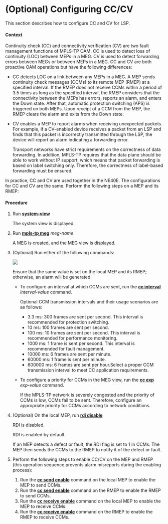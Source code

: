 (Optional) Configuring CC/CV
============================

This section describes how to configure CC and CV for LSP.

#### Context

Continuity check (CC) and connectivity verification (CV) are two fault management functions of MPLS-TP OAM. CC is used to detect loss of continuity (LOC) between MEPs in a MEG. CV is used to detect forwarding errors between MEGs or between MEPs in a MEG. CC and CV are both proactive OAM operations but have the following differences:

* CC detects LOC on a link between any MEPs in a MEG. A MEP sends continuity check messages (CCMs) to its remote MEP (RMEP) at a specified interval. If the RMEP does not receive CCMs within a period of 3.5 times as long as the specified interval, the RMEP considers that the connectivity between the MEPs has errors, reports an alarm, and enters the Down state. After that, automatic protection switching (APS) is triggered on both MEPs. Upon receipt of a CCM from the MEP, the RMEP clears the alarm and exits from the Down state.
* CV enables a MEP to report alarms when receiving unexpected packets. For example, if a CV-enabled device receives a packet from an LSP and finds that this packet is incorrectly transmitted through the LSP, the device will report an alarm indicating a forwarding error.
  
  Transport networks have strict requirements on the correctness of data forwarding. In addition, MPLS-TP requires that the data plane should be able to work without IP support, which means that packet forwarding is based on label switching only. Therefore, the correctness of label-based forwarding must be ensured.

In practice, CC and CV are used together in the NE40E. The configurations for CC and CV are the same. Perform the following steps on a MEP and its RMEP:


#### Procedure

1. Run [**system-view**](cmdqueryname=system-view)
   
   
   
   The system view is displayed.
2. Run [**mpls-tp meg**](cmdqueryname=mpls-tp+meg) *meg-name*
   
   
   
   A MEG is created, and the MEG view is displayed.
3. (Optional) Run either of the following commands:
   
   ![](../../../../public_sys-resources/note_3.0-en-us.png) 
   
   Ensure that the same value is set on the local MEP and its RMEP; otherwise, an alarm will be generated.
   
   * To configure an interval at which CCMs are sent, run the [**cc interval**](cmdqueryname=cc+interval) *interval-value* command.
     
     Optional CCM transmission intervals and their usage scenarios are as follows:
     + 3.3 ms: 300 frames are sent per second. This interval is recommended for protection switching.
     + 10 ms: 100 frames are sent per second.
     + 100 ms: 10 frames are sent per second. This interval is recommended for performance monitoring.
     + 1000 ms: 1 frame is sent per second. This interval is recommended for fault management.
     + 10000 ms: 6 frames are sent per minute.
     + 60000 ms: 1 frame is sent per minute.
     + 600000 ms: 6 frames are sent per hour.Select a proper CCM transmission interval to meet CC application requirements.
   * To configure a priority for CCMs in the MEG view, run the [**cc exp**](cmdqueryname=cc+exp) *exp-value* command.
     
     If the MPLS-TP network is severely congested and the priority of CCMs is low, CCMs fail to be sent. Therefore, configure an appropriate priority for CCMs according to network conditions.
4. (Optional) On the local MEP, run [**rdi disable**](cmdqueryname=rdi+disable)
   
   
   
   RDI is disabled.
   
   RDI is enabled by default.
   
   If an MEP detects a defect or fault, the RDI flag is set to 1 in CCMs. The MEP then sends the CCMs to the RMEP to notify it of the defect or fault.
5. Perform the following steps to enable CC/CV on the MEP and RMEP (this operation sequence prevents alarm misreports during the enabling process):
   1. Run the [**cc send enable**](cmdqueryname=cc+send+enable) command on the local MEP to enable the MEP to send CCMs.
   2. Run the [**cc send enable**](cmdqueryname=cc+send+enable) command on the RMEP to enable the RMEP to send CCMs.
   3. Run the [**cc receive enable**](cmdqueryname=cc+receive+enable) command on the local MEP to enable the MEP to receive CCMs.
   4. Run the [**cc receive enable**](cmdqueryname=cc+receive+enable) command on the RMEP to enable the RMEP to receive CCMs.